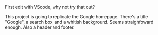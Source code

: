 First edit with VScode, why not try that out?

This project is going to replicate the Google homepage.
There's a title "Google", a search box, and a whitish background. Seems straighfoward enough. Also a header and footer.